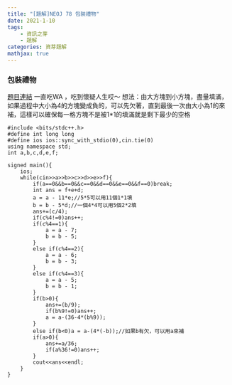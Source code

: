 ```yaml
---
title: "[題解]NEOJ 78 包裝禮物"
date: 2021-1-10
tags: 
    - 資訊之芽
    - 題解
categories: 資芽題解
mathjax: true
---
```


### 包裝禮物
<!--more-->
[題目連結](https://neoj.sprout.tw/problem/78/)
一直吃WA ，吃到懷疑人生哎～
想法：由大方塊到小方塊，盡量填滿，如果過程中大小為4的方塊變成負的，可以先欠著，直到最後一次由大小為1的來補，這樣可以確保每一格方塊不是被1*1的填滿就是剩下最少的空格

```cpp=
#include <bits/stdc++.h>
#define int long long
#define ios ios::sync_with_stdio(0),cin.tie(0)
using namespace std;
int a,b,c,d,e,f;

signed main(){
    ios;
    while(cin>>a>>b>>c>>d>>e>>f){
        if(a==0&&b==0&&c==0&&d==0&&e==0&&f==0)break;
        int ans = f+e+d;
        a = a - 11*e;//5*5可以用11個1*1填
        b = b - 5*d;//一個4*4可以用5個2*2填
        ans+=(c/4);
        if(c%4!=0)ans++;
        if(c%4==1){
            a = a - 7;
            b = b - 5;
        }
        else if(c%4==2){
            a = a - 6;
            b = b - 3;
        }
        else if(c%4==3){
            a = a - 5;
            b = b - 1;
        }
        if(b>0){
            ans+=(b/9);
            if(b%9!=0)ans++;
            a = a-(36-4*(b%9));
        }
        else if(b<0)a = a-(4*(-b));//如果b有欠，可以用a來補
        if(a>0){
            ans+=a/36;
            if(a%36!=0)ans++;
        }
        cout<<ans<<endl;
    }
}
```
